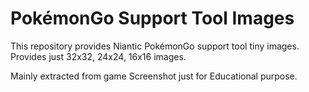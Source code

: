 # PokémonGo Support Tool Images

This repository provides Niantic PokémonGo support tool tiny images. Provides just 32x32, 24x24, 16x16 images.

Mainly extracted from game Screenshot just for Educational purpose.
